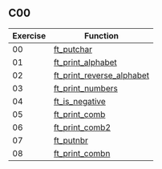 ## C00

| Exercise | Function |
|---|---|
| 00 | [ft_putchar](00_ft_putchar) |
| 01 | [ft_print_alphabet](01_ft_print_alphabet) |
| 02 | [ft_print_reverse_alphabet](02_ft_print_reverse_alphabet) |
| 03 | [ft_print_numbers](03_ft_print_numbers) |
| 04 | [ft_is_negative](04_ft_is_negative) |
| 05 | [ft_print_comb](05_ft_print_comb) |
| 06 | [ft_print_comb2](06_ft_print_comb2) |
| 07 | [ft_putnbr](07_ft_putnbr) |
| 08 | [ft_print_combn](08_ft_print_combn) |
